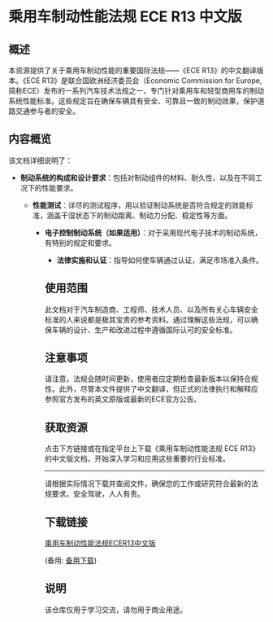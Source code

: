 # 乘用车制动性能法规 ECE R13 中文版

## 概述

本资源提供了关于乘用车制动性能的重要国际法规——《ECE R13》的中文翻译版本。《ECE R13》是联合国欧洲经济委员会（Economic Commission for Europe, 简称ECE）发布的一系列汽车技术法规之一，专门针对乘用车和轻型商用车的制动系统性能标准。这些规定旨在确保车辆具有安全、可靠且一致的制动效果，保护道路交通参与者的安全。

## 内容概览

该文档详细说明了：

- **制动系统的构成和设计要求**：包括对制动组件的材料、耐久性、以及在不同工况下的性能要求。

  - **性能测试**：详尽的测试程序，用以验证制动系统是否符合规定的效能标准，涵盖干湿状态下的制动距离、制动力分配、稳定性等方面。

    - **电子控制制动系统（如果适用）**：对于采用现代电子技术的制动系统，有特别的规定和要求。

      - **法律实施和认证**：指导如何使车辆通过认证，满足市场准入条件。

      ## 使用范围

      此文档对于汽车制造商、工程师、技术人员、以及所有关心车辆安全标准的人来说都是极其宝贵的参考资料。通过理解这些法规，可以确保车辆的设计、生产和改进过程中遵循国际认可的安全标准。

      ## 注意事项

      请注意，法规会随时间更新，使用者应定期检查最新版本以保持合规性。此外，尽管本文件提供了中文翻译，但正式的法律执行和解释应参照官方发布的英文原版或最新的ECE官方公告。

      ## 获取资源

      点击下方链接或在指定平台上下载《乘用车制动性能法规 ECE R13》的中文版文档，开始深入学习和应用这些重要的行业标准。

      ---

      请根据实际情况下载并查阅文件，确保您的工作或研究符合最新的法规要求。安全驾驶，人人有责。

      ## 下载链接
      [乘用车制动性能法规ECER13中文版](https://pan.quark.cn/s/4d7067bf3980) 

      (备用: [备用下载](https://pan.baidu.com/s/15RFJ9rwEiulMTr8ndoeJvA?pwd=1234))

      ## 说明

      该仓库仅用于学习交流，请勿用于商业用途。
